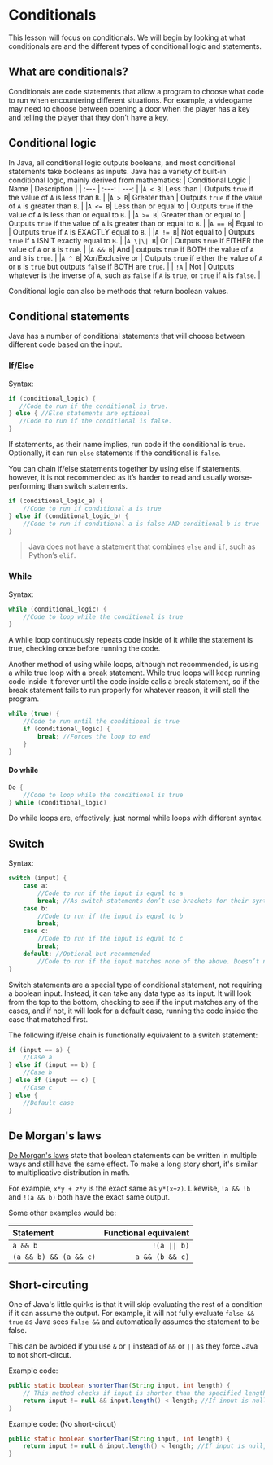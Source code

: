 # Conditionals

This lesson will focus on conditionals. We will begin by looking at what conditionals are and the different types of conditional logic and statements.

## What are conditionals?

Conditionals are code statements that allow a program to choose what code to run when encountering different situations. For example, a videogame may need to choose between opening a door when the player has a key and telling the player that they don’t have a key.

## Conditional logic

In Java, all conditional logic outputs booleans, and most conditional statements take booleans as inputs.
Java has a variety of built-in conditional logic, mainly derived from mathematics:
| Conditional Logic | Name | Description |
| :--- | :---: | ---: |
|`A < B`| Less than | Outputs `true` if the value of `A` is less than `B`. |
|`A > B`| Greater than | Outputs `true` if the value of `A` is greater than `B`. |
|`A <= B`| Less than or equal to | Outputs `true` if the value of `A` is less than or equal to `B`. |
|`A >= B`| Greater than or equal to | Outputs `true` if the value of `A` is greater than or equal to `B`. |
|`A == B`| Equal to | Outputs `true` if `A` is EXACTLY equal to `B`. |
|`A != B`| Not equal to | Outputs `true` if `A` ISN’T exactly equal to `B`. |
|`A \|\| B`| Or | Outputs `true` if EITHER the value of `A` or `B` is `true`. |
|`A && B`| And | outputs `true` if BOTH the value of `A` and `B` is `true`. |
|`A ^ B`| Xor/Exclusive or | Outputs `true` if either the value of `A` or `B` is `true` but outputs `false` if BOTH are `true`. |
|  `!A` | Not | Outputs whatever is the inverse of `A`, such as `false` if `A` is `true`, or `true` if `A` is `false`. |

Conditional logic can also be methods that return boolean values.

## Conditional statements

Java has a number of conditional statements that will choose between different code based on the input.

### If/Else

Syntax:
```java
if (conditional_logic) {
   //Code to run if the conditional is true.
} else { //Else statements are optional
   //Code to run if the conditional is false.
}
```
If statements, as their name implies, run code if the conditional is `true`. Optionally, it can run `else` statements if the conditional is `false`.

You can chain if/else statements together by using else if statements, however, it is not recommended as it’s harder to read and usually worse-performing than switch statements.

```java
if (conditional_logic_a) {
    //Code to run if conditional a is true
} else if (conditional_logic_b) {
    //Code to run if conditional a is false AND conditional b is true
}
```

> Java does not have a statement that combines `else` and `if`, such as Python’s `elif`.

### While

Syntax:
```java
while (conditional_logic) {
    //Code to loop while the conditional is true
}
```
A while loop continuously repeats code inside of it while the statement is true, checking once before running the code.

Another method of using while loops, although not recommended, is using a while true loop with a break statement. While true loops will keep running code inside it forever until the code inside calls a break statement, so if the break statement fails to run properly for whatever reason, it will stall the program.
```java
while (true) {
    //Code to run until the conditional is true
    if (conditional_logic) {
        break; //Forces the loop to end
    }
}
```

#### Do while

```java
Do {
    //Code to loop while the conditional is true
} while (conditional_logic)
```
Do while loops are, effectively, just normal while loops with different syntax.

## Switch
Syntax:
```java
switch (input) {
    case a:
        //Code to run if the input is equal to a
        break; //As switch statements don’t use brackets for their syntax, break statements are needed to close a case.
    case b:
        //Code to run if the input is equal to b
        break;
    case c:
        //Code to run if the input is equal to c
        break;
    default: //Optional but recommended
        //Code to run if the input matches none of the above. Doesn’t need a break statement as it’s the last case.
}
```
Switch statements are a special type of conditional statement, not requiring a boolean input. Instead, it can take any data type as its input. It will look from the top to the bottom, checking to see if the input matches any of the cases, and if not, it will look for a default case, running the code inside the case that matched first.

The following if/else chain is functionally equivalent to a switch statement:

```java
if (input == a) {
    //Case a
} else if (input == b) {
    //Case b
} else if (input == c) {
    //Case c
} else {
    //Default case
}
```

## De Morgan's laws

[De Morgan's laws](https://en.wikipedia.org/wiki/De_Morgan's_laws) state that boolean statements can be written in multiple ways and still have the same effect. To make a long story short, it's similar to multiplicative distribution in math.

For example, `x*y + z*y` is the exact same as `y*(x+z)`. Likewise, `!a && !b` and `!(a && b)` both have the exact same output.

Some other examples would be:

| Statement | Functional equivalent |
| :--- | ---: |
| `a && b` | `!(a \|\| b)` |
| `(a && b) && (a && c)` | `a && (b && c)` |

## Short-circuting

One of Java's little quirks is that it will skip evaluating the rest of a condition if it can assume the output. For example, it will not fully evaluate ``false && true`` as Java sees ``false &&`` and automatically assumes the statement to be false.

This can be avoided if you use `&` or `|` instead of `&&` or `||` as they force Java to not short-circut.

Example code:
```java
public static boolean shorterThan(String input, int length) {
    // This method checks if input is shorter than the specified length, IE returns false if input == "apple" and length == 4.
    return input != null && input.length() < length; //If input is null, it will short-circut and return false, preventing input.length() from trying to find the length of a null value and throwing an error.
}
```
Example code: (No short-circut)
```java
public static boolean shorterThan(String input, int length) {
    return input != null & input.length() < length; //If input is null, a NullPointerException will be thrown as it was not short-circuted and input.length() ran on a null value. 
}
```